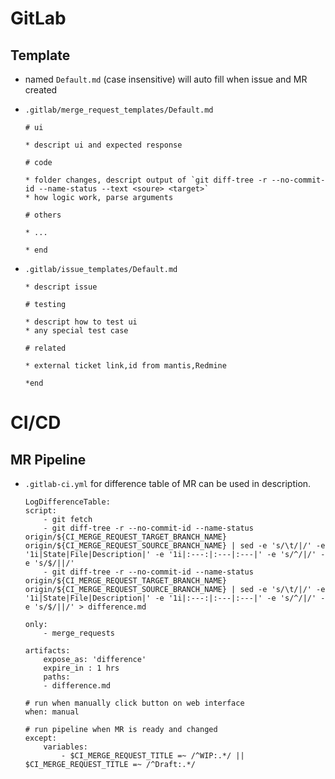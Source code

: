 # GitLab

## Template

- named `Default.md` (case insensitive) will auto fill when issue and MR created
- `.gitlab/merge_request_templates/Default.md`

    ```
    # ui

    * descript ui and expected response

    # code

    * folder changes, descript output of `git diff-tree -r --no-commit-id --name-status --text <soure> <target>`
    * how logic work, parse arguments

    # others

    * ...

    * end
    ```

- `.gitlab/issue_templates/Default.md`

    ```
    * descript issue

    # testing

    * descript how to test ui
    * any special test case

    # related

    * external ticket link,id from mantis,Redmine

    *end
    ```

# CI/CD

## MR Pipeline

- `.gitlab-ci.yml` for difference table of MR can be used in description.

    ```
    LogDifferenceTable:
    script:
        - git fetch
        - git diff-tree -r --no-commit-id --name-status origin/${CI_MERGE_REQUEST_TARGET_BRANCH_NAME} origin/${CI_MERGE_REQUEST_SOURCE_BRANCH_NAME} | sed -e 's/\t/|/' -e '1i|State|File|Description|' -e '1i|:---:|:---|:---|' -e 's/^/|/' -e 's/$/||/'
        - git diff-tree -r --no-commit-id --name-status origin/${CI_MERGE_REQUEST_TARGET_BRANCH_NAME} origin/${CI_MERGE_REQUEST_SOURCE_BRANCH_NAME} | sed -e 's/\t/|/' -e '1i|State|File|Description|' -e '1i|:---:|:---|:---|' -e 's/^/|/' -e 's/$/||/' > difference.md

    only:
        - merge_requests

    artifacts:
        expose_as: 'difference'
        expire_in : 1 hrs
        paths:
        - difference.md

    # run when manually click button on web interface
    when: manual

    # run pipeline when MR is ready and changed
    except:
        variables:
            - $CI_MERGE_REQUEST_TITLE =~ /^WIP:.*/ || $CI_MERGE_REQUEST_TITLE =~ /^Draft:.*/
    ```